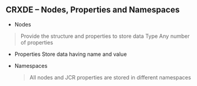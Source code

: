 ## CRXDE – Nodes, Properties and Namespaces


 - Nodes
  > Provide the structure and properties to store data
  > Type
  > Any number of properties
  
 - Properties
   Store data having name and value
   
 - Namespaces
   > All nodes and JCR properties are stored in different namespaces
